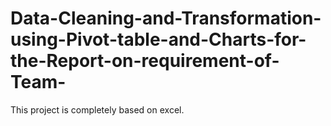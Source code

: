# Data-Cleaning-and-Transformation-using-Pivot-table-and-Charts-for-the-Report-on-requirement-of-Team-
This project is completely based on excel.
